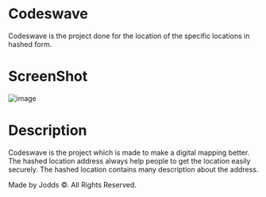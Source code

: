 # Codeswave
Codeswave is the project done for the location of the specific locations in hashed form.

# ScreenShot
![image](https://github.com/rabsss/Codeswave/assets/86036071/0ff5a1a1-e002-46aa-813c-989ab4a3dd43)

# Description
Codeswave is the project which is made to make a digital mapping better. The hashed location address always help people to get the location easily securely. The hashed location contains many description about the address.

Made by Jodds &copy;. All Rights Reserved.
